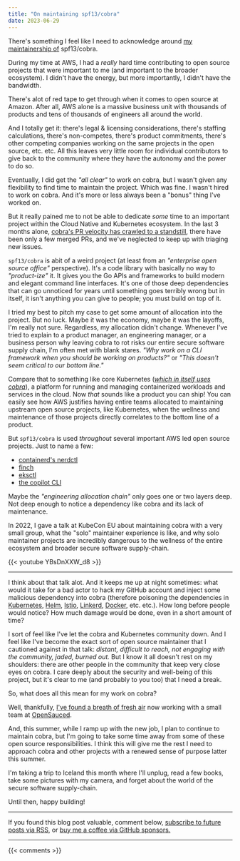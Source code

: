 ```yaml
---
title: "On maintaining spf13/cobra"
date: 2023-06-29
---
```


There's something I feel like I need to acknowledge
around [my maintainership of](https://github.com/spf13/cobra)
spf13/cobra.

During my time at AWS, I had a _really_ hard time contributing to open source
projects that were important to me (and important to the broader ecosystem).
I didn't have the energy, but more importantly, I didn't have the bandwidth.

There's alot of red tape to get through when it comes to open source at Amazon.
After all, AWS alone is a massive business unit with thousands of products
and tens of thousands of engineers all around the world.

And I totally get it: there's legal & licensing considerations,
there's staffing calculations, there's non-competes, there's product commitments, 
there's other competing companies working on the same projects in the open source, etc. etc.
All this leaves very little room for individual contributors to give back to the community
where they have the autonomy and the power to do so.

Eventually, I did get the _"all clear"_ to work on cobra, but I wasn't given any flexibility
to find time to maintain the project.
Which was fine. I wasn't hired to work on cobra. And it's more or less always been
a "bonus" thing I've worked on.

But it really pained me to not be able to dedicate _some_ time to an important project
within the Cloud Native and Kubernetes ecosystem.
In the last 3 months alone, [cobra's PR velocity has crawled to a standstill](https://insights.opensauced.pizza/pages/jpmcb/363/dashboard), 
there have been only a few merged PRs,
and we've neglected to keep up with triaging new issues.

`spf13/cobra` is abit of a weird project (at least from an _"enterprise open source office"_ perspective).
It's a code library with basically no way to _"product-ize"_ it.
It gives you the Go APIs and frameworks to build modern and elegant command line interfaces.
It's one of those deep dependencies that can go unnoticed for years until something goes terribly wrong
but in itself, it isn't anything you can give to people; you must build on top of it.

I tried my best to pitch my case to get some amount of allocation into the project.
But no luck. Maybe it was the economy, maybe it was the layoffs, I'm really not sure.
Regardless, my allocation didn't change.
Whenever I've tried to explain to a product manager, an engineering manager, or a business person
why leaving cobra to rot risks our entire secure software supply chain,
I'm often met with blank stares.
_"Why work on a CLI framework when you should be working on products?"_
or
_"This doesn't seem critical to our bottom line."_

Compare that to something like core Kubernetes ([_which in itself uses cobra_](https://github.com/kubernetes/kubernetes/blob/c78204dc06d5b0bc02fc2f6bb7dbf98552180d26/go.mod#L62)),
a platform for running and managing containerized workloads and services in the cloud.
Now _that_ sounds like a product you can ship!
You can easily see how AWS justifies having entire teams allocated to maintaining upstream open source projects, like Kubernetes,
when the wellness and maintenance of those projects directly correlates to the bottom line of a product.

But `spf13/cobra` is used _throughout_ several important AWS led open source projects.
Just to name a few:

- [containerd's nerdctl](https://github.com/containerd/nerdctl/blob/29fd529c8a684be58c67c052b4842221542212a7/go.mod#L48)
- [finch](https://github.com/runfinch/finch/blob/f7e091670fb2ac5377423e72f98aa8be33aa41c8/go.mod#L18)
- [eksctl](https://github.com/weaveworks/eksctl/blob/dce1ef8f39223db7ab45419eac0c9b1fdaea7a44/go.mod#L61)
- [the copilot CLI](https://github.com/aws/copilot-cli/blob/5b6f75d457bff8d13563fb6034c5d3b9ce157e39/go.mod#L22)

Maybe the _"engineering allocation chain"_ only goes one or two layers deep.
Not deep enough to notice a dependency like cobra and its lack of maintenance.

In 2022, I gave a talk at KubeCon EU about maintaining cobra with a very small group,
what the "solo" maintainer experience is like, and why solo maintainer projects are incredibly dangerous
to the wellness of the entire ecosystem and broader secure software supply-chain.

{{< youtube YBsDnXXW_d8 >}}

---

I think about that talk alot.
And it keeps me up at night sometimes:
what would it take for a bad actor to hack my GitHub account and inject some
malicious dependency into cobra (therefore poisoning the dependencies in
[Kubernetes](https://johncodes.com/posts/2023/06-13-goodbye-aws/), 
[Helm](https://github.com/helm/helm/blob/03911aeab78290394e589cf7705d3fd542a236c9/go.mod#L32), 
[Istio](https://github.com/istio/istio/blob/36e6875994e53ddb28e86d6a5f13b56ca15a41d3/go.mod#L75),
[Linkerd](https://github.com/linkerd/linkerd2/blob/18755e45cc590c590eedcfa3d30ade09c8b8e7e1/go.mod#L35),
[Docker](https://github.com/docker/cli/blob/d2b376da9256df7d1d0c1fc310db621bd18dc21b/vendor.mod#L35), etc. etc.).
How long before people would notice?
How much damage would be done, even in a short amount of time?

I sort of feel like I've let the cobra and Kubernetes community down.
And I feel like I've become the exact sort of open source maintainer that I cautioned against in that talk:
_distant, difficult to reach, not engaging with the community, jaded, burned out._
But I know it all doesn't rest on my shoulders: there are other people
in the community that keep very close eyes on cobra.
I care deeply about the security and well-being of this project,
but it's clear to me (and probably to you too) that I need a break.

So, what does all this mean for my work on cobra?

Well, thankfully, [I've found a breath of fresh air](https://johncodes.com/posts/2023/06-13-goodbye-aws/)
now working with a small team at [OpenSauced](https://opensauced.pizza/).

And, this summer, while I ramp up with the new job,
I plan to continue to maintain cobra,
but I'm going to take some time away from some of these open source responsibilities.
I think this will give me the rest I need to approach cobra and other projects
with a renewed sense of purpose latter this summer.

I'm taking a trip to Iceland this month where I'll unplug,
read a few books, take some pictures with my camera,
and forget about the world of the secure software supply-chain.

Until then, happy building!

---

If you found this blog post valuable, comment below,
[subscribe to future posts via RSS](https://johncodes.com/index.xml),
or [buy me a coffee via GitHub sponsors.](https://github.com/sponsors/jpmcb)

---

{{< comments >}}

